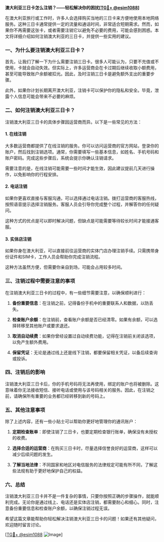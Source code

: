 **澳大利亚三日卡怎么注销？——轻松解决你的困扰[[TG💪+ @esim1088](https://t.me/s/esim1088)]**

在澳大利亚旅行或工作时，许多人会选择购买当地的三日卡来方便地使用本地网络服务。这种三日卡通常提供一定的流量和通话时间，非常适合短期需求。然而，如果你不再需要这张卡，或者需要注销它以避免不必要的费用，可能会感到困惑。本文将详细介绍如何注销澳大利亚的三日卡，并提供一些实用的建议。

### 一、为什么要注销澳大利亚三日卡？

首先，让我们了解一下为什么需要注销三日卡。很多人可能认为，只要不充值或不使用，卡就会自动失效。但实际上，许多运营商会在卡过期后继续收取小额费用，甚至可能导致账户余额被扣光。因此，及时注销三日卡是避免额外支出的重要步骤。

此外，如果你计划长期离开澳大利亚，注销卡可以保护你的隐私和安全。毕竟，泄露个人信息可能会带来不必要的麻烦。

### 二、如何注销澳大利亚三日卡？

注销澳大利亚三日卡的具体步骤因运营商而异。以下是一些常见的方法：

#### 1. 在线注销

大多数运营商都提供了在线注销的服务。你可以访问运营商的官方网站，登录你的账户，然后找到注销选项。通常，你需要填写一些基本信息，如姓名、手机号码和账户密码。完成这些步骤后，系统会提示你确认注销请求。

需要注意的是，在线注销可能需要一些时间才能生效，因此建议提前几天进行操作，以免影响你的行程安排。

#### 2. 电话注销

如果你更喜欢直接与客服沟通，可以选择通过电话注销。拨打运营商的客服热线，按照语音提示选择注销服务。客服人员会引导你完成整个过程，并解答你的任何疑问。

这种方式的优点是可以即时解决问题，但缺点是可能需要等待较长时间才能接通客服。

#### 3. 实体店注销

如果你身在澳大利亚，可以直接前往运营商的实体门店办理注销手续。只需携带身份证件和SIM卡，工作人员会帮助你完成注销流程。

这种方法虽然方便，但需要你亲自到场，可能会占用较多时间。

### 三、注销过程中需要注意的事项

在注销澳大利亚三日卡的过程中，有一些细节需要注意，以确保顺利进行：

1. **备份重要信息**：在注销之前，记得备份手机中的重要联系人和数据，以防丢失。
   
2. **检查账户余额**：在注销前，查看账户余额是否已经清零。如果有余额，可以选择转移至其他账户或要求退还。

3. **取消自动续费**：如果你曾经设置过自动续费功能，记得在注销前关闭该选项，以免产生额外费用。

4. **保留凭证**：无论是通过线上还是线下注销，都要保留相关凭证，以备后续查询或投诉。

### 四、注销后的影响

注销澳大利亚三日卡后，你的手机号码将无法再使用，绑定的账户也将被删除。这意味着你无法接收短信、接听电话或使用与该号码相关的服务。因此，在注销之前，请确保所有重要的业务都已经转移到新的号码上。

### 五、其他注意事项

除了上述内容，还有一些小贴士可以帮助你更好地管理你的通讯账户：

1. **定期检查账单**：即使注销了三日卡，也要定期检查银行账单，确保没有未授权的收费。

2. **选择合适的运营商**：在购买三日卡时，尽量选择信誉良好的运营商，这样可以减少后续问题的发生。

3. **了解当地法律**：不同国家和地区对电信服务的法律规定可能有所不同，了解这些法规有助于更好地保护自己的权益。

### 六、总结

注销澳大利亚三日卡并不是一件复杂的事情，只要你按照正确的步骤操作，就能顺利完成。无论你是通过线上、电话还是实体店注销，都需要耐心和细心。同时，注意备份重要信息和检查账户余额，以确保注销过程无误。

希望这篇文章能帮助你轻松解决注销澳大利亚三日卡的问题！如果还有其他疑问，欢迎随时留言讨论。

[[TG💪+ @esim1088](https://t.me/s/esim1088) ![Image](https://i.postimg.cc/4NQfJmqS/Snipaste-2025-05-13-00-14-12.png)]